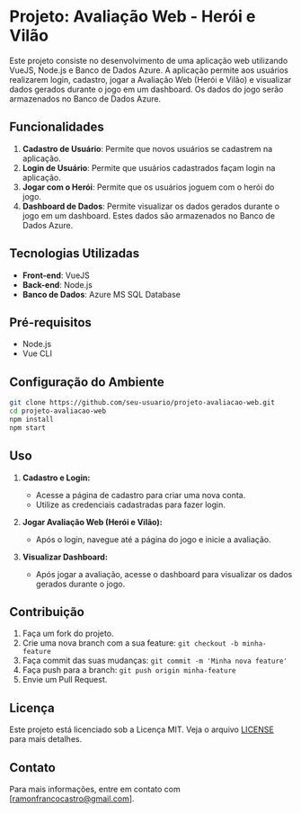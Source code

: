 # Projeto: Avaliação Web - Herói e Vilão

Este projeto consiste no desenvolvimento de uma aplicação web utilizando VueJS, Node.js e Banco de Dados Azure. A aplicação permite aos usuários realizarem login, cadastro, jogar a Avaliação Web (Herói e Vilão) e visualizar dados gerados durante o jogo em um dashboard. Os dados do jogo serão armazenados no Banco de Dados Azure.

## Funcionalidades

1. **Cadastro de Usuário**: Permite que novos usuários se cadastrem na aplicação.
2. **Login de Usuário**: Permite que usuários cadastrados façam login na aplicação.
3. **Jogar com o Herói**: Permite que os usuários joguem com o herói do jogo.
4. **Dashboard de Dados**: Permite visualizar os dados gerados durante o jogo em um dashboard. Estes dados são armazenados no Banco de Dados Azure.

## Tecnologias Utilizadas

- **Front-end**: VueJS
- **Back-end**: Node.js
- **Banco de Dados**: Azure MS SQL Database

## Pré-requisitos

- Node.js
- Vue CLI

## Configuração do Ambiente


   ```bash
   git clone https://github.com/seu-usuario/projeto-avaliacao-web.git
   cd projeto-avaliacao-web
   npm install
   npm start
   ```


## Uso

1. **Cadastro e Login:**
   - Acesse a página de cadastro para criar uma nova conta.
   - Utilize as credenciais cadastradas para fazer login.

2. **Jogar Avaliação Web (Herói e Vilão):**
   - Após o login, navegue até a página do jogo e inicie a avaliação.

3. **Visualizar Dashboard:**
   - Após jogar a avaliação, acesse o dashboard para visualizar os dados gerados durante o jogo.

## Contribuição

1. Faça um fork do projeto.
2. Crie uma nova branch com a sua feature: `git checkout -b minha-feature`
3. Faça commit das suas mudanças: `git commit -m 'Minha nova feature'`
4. Faça push para a branch: `git push origin minha-feature`
5. Envie um Pull Request.

## Licença

Este projeto está licenciado sob a Licença MIT. Veja o arquivo [LICENSE](LICENSE) para mais detalhes.

## Contato

Para mais informações, entre em contato com [ramonfrancocastro@gmail.com].
